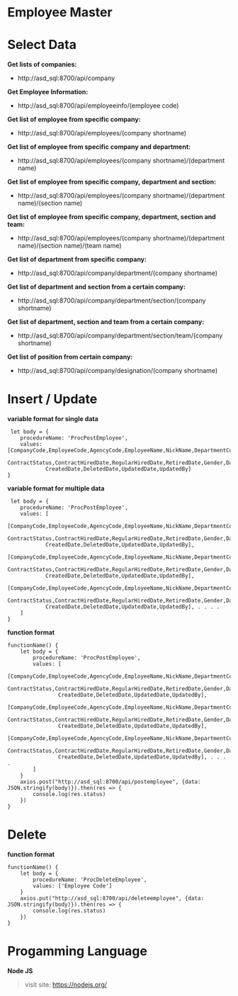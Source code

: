 # Employee Master

# Select Data

**Get lists of companies:** 
* http://asd_sql:8700/api/company

**Get Employee Information:**
* http://asd_sql:8700/api/employeeinfo/(employee code)

**Get list of employee from specific company:**
* http://asd_sql:8700/api/employees/(company shortname)

**Get list of employee from specific company and department:**
* http://asd_sql:8700/api/employees/(company shortname)/(department name)

**Get list of employee from specific company, department and section:**
* http://asd_sql:8700/api/employees/(company shortname)/(department name)/(section name)

**Get list of employee from specific company, department, section and team:**
* http://asd_sql:8700/api/employees/(company shortname)/(department name)/(section name)/(team name)

**Get list of department from specific company:**
* http://asd_sql:8700/api/company/department/(company shortname)

**Get list of department and section from a certain company:**
* http://asd_sql:8700/api/company/department/section/(company shortname)

**Get list of department, section and team from a certain company:**
* http://asd_sql:8700/api/company/department/section/team/(company shortname)

**Get list of position from certain company:**
* http://asd_sql:8700/api/company/designation/(company shortname)


# Insert / Update

**variable format for single data**


```
 let body = {
    procedureName: 'ProcPostEmployee',
    values: [CompanyCode,EmployeeCode,AgencyCode,EmployeeName,NickName,DepartmentCode,SectionCode,TeamCode,DesignationCode,
            ContractStatus,ContractHiredDate,RegularHiredDate,RetiredDate,Gender,DateBirth,
            CreatedDate,DeletedDate,UpdatedDate,UpdatedBy]
}
```


**variable format for multiple data**


```
 let body = {
    procedureName: 'ProcPostEmployee',
    values: [
        [CompanyCode,EmployeeCode,AgencyCode,EmployeeName,NickName,DepartmentCode,SectionCode,TeamCode,DesignationCode,
            ContractStatus,ContractHiredDate,RegularHiredDate,RetiredDate,Gender,DateBirth,
            CreatedDate,DeletedDate,UpdatedDate,UpdatedBy],
        [CompanyCode,EmployeeCode,AgencyCode,EmployeeName,NickName,DepartmentCode,SectionCode,TeamCode,DesignationCode,
            ContractStatus,ContractHiredDate,RegularHiredDate,RetiredDate,Gender,DateBirth,
            CreatedDate,DeletedDate,UpdatedDate,UpdatedBy],
        [CompanyCode,EmployeeCode,AgencyCode,EmployeeName,NickName,DepartmentCode,SectionCode,TeamCode,DesignationCode,
            ContractStatus,ContractHiredDate,RegularHiredDate,RetiredDate,Gender,DateBirth,
            CreatedDate,DeletedDate,UpdatedDate,UpdatedBy], . . . .
    ]
}
```


**function format**
```
functionName() { 
    let body = {
        procedureName: 'ProcPostEmployee',
        values: [
            [CompanyCode,EmployeeCode,AgencyCode,EmployeeName,NickName,DepartmentCode,SectionCode,TeamCode,DesignationCode,
                ContractStatus,ContractHiredDate,RegularHiredDate,RetiredDate,Gender,DateBirth,
                CreatedDate,DeletedDate,UpdatedDate,UpdatedBy],
            [CompanyCode,EmployeeCode,AgencyCode,EmployeeName,NickName,DepartmentCode,SectionCode,TeamCode,DesignationCode,
                ContractStatus,ContractHiredDate,RegularHiredDate,RetiredDate,Gender,DateBirth,
                CreatedDate,DeletedDate,UpdatedDate,UpdatedBy],
            [CompanyCode,EmployeeCode,AgencyCode,EmployeeName,NickName,DepartmentCode,SectionCode,TeamCode,DesignationCode,
                ContractStatus,ContractHiredDate,RegularHiredDate,RetiredDate,Gender,DateBirth,
                CreatedDate,DeletedDate,UpdatedDate,UpdatedBy], . . . .
        ]
    }
    axios.post("http://asd_sql:8700/api/postemployee", {data: JSON.stringify(body)}).then(res => {
        console.log(res.status)
    })
}

```

# Delete

**function format**
```
functionName() { 
    let body = {
        procedureName: 'ProcDeleteEmployee',
        values: ['Employee Code']
    }
    axios.put("http://asd_sql:8700/api/deleteemployee", {data: JSON.stringify(body)}).then(res => {
        console.log(res.status)
    })
}

```

# Progamming Language
**Node JS**
> visit site: https://nodejs.org/


